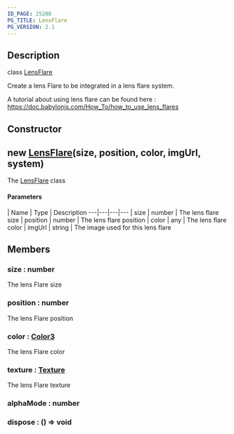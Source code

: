```yaml
---
ID_PAGE: 25208
PG_TITLE: LensFlare
PG_VERSION: 2.1
---
```

## Description

class [LensFlare](/classes/2.5/LensFlare)

Create a lens Flare to be integrated in a lens flare system.

A tutorial about using lens flare can be found here : https://doc.babylonjs.com/How_To/how_to_use_lens_flares

## Constructor

## new [LensFlare](/classes/2.5/LensFlare)(size, position, color, imgUrl, system)

The [LensFlare](/classes/2.5/LensFlare) class

#### Parameters
 | Name | Type | Description
---|---|---|---
 | size | number |     The lens flare size
 | position | number |     The lens flare position
 | color | any |     The lens flare color
 | imgUrl | string |     The image used for this lens flare
## Members

### size : number

The lens Flare size

### position : number

The lens Flare position

### color : [Color3](/classes/2.5/Color3)

The lens Flare color

### texture : [Texture](/classes/2.5/Texture)

The lens Flare texture

### alphaMode : number



### dispose : () =&gt; void



